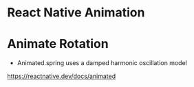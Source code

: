 # React Native Animation

# Animate Rotation

- Animated.spring uses a damped harmonic oscillation model

https://reactnative.dev/docs/animated
